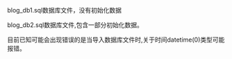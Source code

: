blog_db1.sql数据库文件，没有初始化数据

blog_db2.sql数据库文件,包含一部分初始化数据。

目前已知可能会出现错误的是当导入数据库文件时,关于时间datetime(0)类型可能报错。